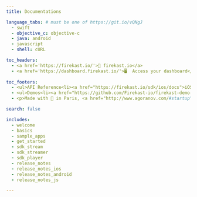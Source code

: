 ```yaml
---
title: Documentations

language_tabs: # must be one of https://git.io/vQNgJ
  - swift
  - objective_c: objective-c
  - java: android
  - javascript
  - shell: cURL

toc_headers:
  - <a href='https://firekast.io/'>🏡 firekast.io</a>
  - <a href='https://dashboard.firekast.io/'>🖥️  Access your dashboard</a>
  
toc_footers:
  - <ul>API Reference<li><a href="https://firekast.io/sdk/ios/docs">iOS</a></li><li><a href="https://firekast.io/sdk/android/docs">Android</a></li><li><a href="https://firekast-doc.herokuapp.com/v2/">rest API doc</li></ul>
  - <ul>Demos<li><a href="https://github.com/Firekast-io/firekast-demo-ios">iOS</a></li><li><a href="https://github.com/Firekast-io/firekast-demo-android">Android</a></li></ul>
  - <p>Made with 🍕 in Paris, <a href="http://www.agoranov.com/#startup">Agoranov</a></p>

search: false

includes:
  - welcome
  - basics
  - sample_apps
  - get_started
  - sdk_stream
  - sdk_streamer
  - sdk_player
  - release_notes
  - release_notes_ios
  - release_notes_android
  - release_notes_js

---
```


